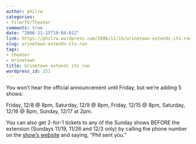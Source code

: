 ```yaml
---
author: philrw
categories:
- Film/TV/Theater
comments: true
date: "2006-11-15T19:04:01Z"
link: https://philrw.wordpress.com/2006/11/15/urinetown-extends-its-run/
slug: urinetown-extends-its-run
tags:
- theater
- Urinetown
title: Urinetown extends its run
wordpress_id: 251
---
```


You won’t hear the official announcement until Friday, but we’re adding 5 shows:

Friday, 12/8 @ 8pm,
Saturday, 12/9 @ 8pm,
Friday, 12/15 @ 8pm,
Saturday, 12/16 @ 8pm,
Sunday, 12/17 at 2pm.

You can also get 2-for-1 tickets to any of the Sunday shows BEFORE the extension (Sundays 11/19, 11/26 and 12/3 only) by calling the phone number on the [show’s website](http://www.urinetowndenver.org/) and saying, “Phil sent you.”
